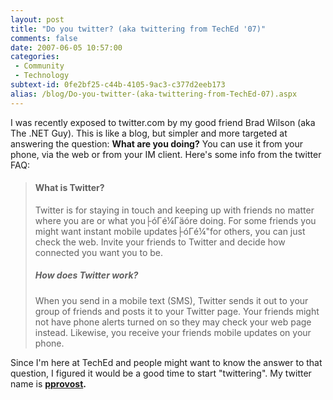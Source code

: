 ```yaml
---
layout: post
title: "Do you twitter? (aka twittering from TechEd '07)"
comments: false
date: 2007-06-05 10:57:00
categories:
 - Community
 - Technology
subtext-id: 0fe2bf25-c44b-4105-9ac3-c377d2eeb173
alias: /blog/Do-you-twitter-(aka-twittering-from-TechEd-07).aspx
---
```



I was recently exposed to twitter.com by my good friend Brad Wilson (aka The .NET Guy). This is like a blog, but simpler and more targeted at answering the question: **What are you doing?** You can use it from your phone, via the web or from your IM client. Here's some info from the twitter FAQ:

> #### What is Twitter?
> 
> Twitter is for staying in touch and keeping up with friends no matter where you are or what you├óΓé¼Γäóre doing. For some friends you might want instant mobile updates├óΓé¼"for others, you can just check the web. Invite your friends to Twitter and decide how connected you want you to be. 
> 
> ##### How does Twitter work?
> 
> When you send in a mobile text (SMS), Twitter sends it out to your group of friends and posts it to your Twitter page. Your friends might not have phone alerts turned on so they may check your web page instead. Likewise, you receive your friends mobile updates on your phone.

Since I'm here at TechEd and people might want to know the answer to that question, I figured it would be a good time to start "twittering". My twitter name is **[pprovost](http://twitter.com/pprovost).**
